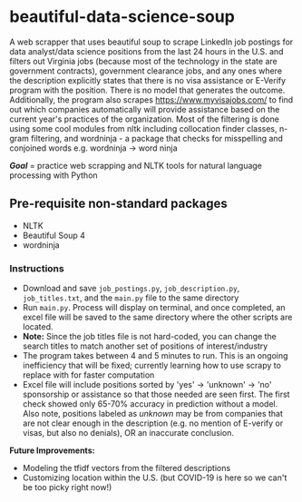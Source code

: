 # beautiful-data-science-soup

A web scrapper that uses beautiful soup to scrape LinkedIn job postings for data analyst/data science positions from the last 24 hours in the U.S. and filters out Virginia jobs (because most of the technology in the state are government contracts), government clearance jobs, and any ones where the description explicitly states that there is no visa assistance or E-Verify program with the position. There is no model that generates the outcome. Additionally, the program also scrapes <https://www.myvisajobs.com/> to find out which companies automatically will provide assistance based on the current year's practices of the organization. Most of the filtering is done using some cool modules from nltk including collocation finder classes, n-gram filtering, and wordninja - a package that checks for misspelling and conjoined words e.g. wordninja -> word ninja

***Goal*** = practice web scrapping and NLTK tools for natural language processing with Python

## Pre-requisite non-standard packages

- NLTK
- Beautiful Soup 4
- wordninja

### Instructions

- Download and save `job_postings.py`, `job_description.py`, `job_titles.txt`, and the `main.py` file to the same directory
- Run `main.py`. Process will display on terminal, and once completed, an excel file will be saved to the same directory where the other scripts are located.
- **Note:** Since the job titles file is not hard-coded, you can change the search titles to match another set of positions of interest/industry
- The program takes between 4 and 5 minutes to run. This is an ongoing inefficiency that will be fixed; currently learning how to use scrapy to replace with for faster computation
- Excel file will include positions sorted by 'yes' -> 'unknown' -> 'no' sponsorship or assistance so that those needed are seen first. The first check showed only 65-70% accuracy in prediction without a model. Also note, positions labeled as *unknown* may be from companies that are not clear enough in the description (e.g. no mention of E-verify or visas, but also no denials), OR an inaccurate conclusion.

**Future Improvements:**

- Modeling the tfidf vectors from the filtered descriptions
- Customizing location within the U.S. (but COVID-19 is here so we can't be too picky right now!)
